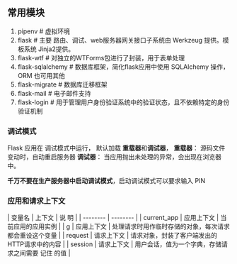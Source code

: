 ## 常用模块

1. pipenv   # 虚拟环境
2. flask   # 主要 路由、调试、web服务器网关接口子系统由 Werkzeug 提供。模板系统 Jinja2提供。
3. flask-wtf  # 对独立的WTForms包进行了封装，用于表单处理
4. flask-sqlalchemy  # 数据库框架，简化flask应用中使用 SQLAlchemy 操作， ORM 也可用其他
5. flask-migrate # 数据库迁移框架
6. flask-mail # 电子邮件支持
7. flask-login  # 用于管理用户身份验证系统中的验证状态，且不依赖特定的身份验证机制

### 调试模式
Flask 应用在 调试模式中运行， 默认加载 **重载器**和**调试器**，
 **重载器**： 源码文件变动时，自动重启服务器
 **调试器**： 当应用抛出未处理的异常，会出现在浏览器中。
 
 **千万不要在生产服务器中启动调试模式**，启动调试模式可以要求输入 PIN
 
 ### 应用和请求上下文
| 变量名 | 上下文 | 说 明 | 
| -------- | -------- |
| current_app | 应用上下文 | 当前应用的应用实例 |
| g | 应用上下文 | 处理请求时用作临时存储的对象，每次请求都会重设这个变量 |
| request | 请求上下文 | 请求对象，封装了客户端发出的 HTTP请求中的内容 |
| session | 请求上下文 | 用户会话，值为一个字典，存储请求之间需要 记住 的值 |
